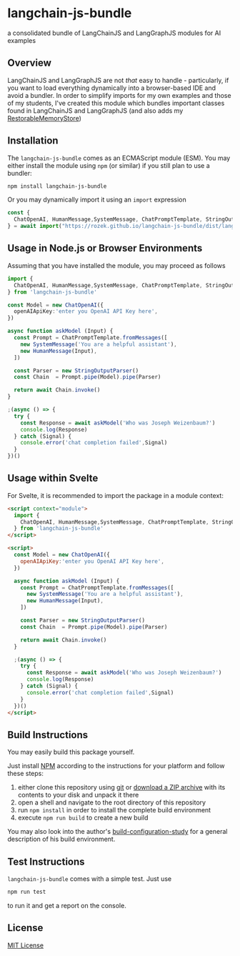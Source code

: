# langchain-js-bundle #

a consolidated bundle of LangChainJS and LangGraphJS modules for AI examples

## Overview ##

LangChainJS and LangGraphJS are not _that_ easy to handle - particularly, if you want to load everything dynamically into a browser-based IDE and avoid a bundler. In order to simplify imports for my own examples and those of my students, I've created this module which bundles important classes found in LangChainJS and LangGraphJS (and also adds my [RestorableMemoryStore](https://github.com/rozek/langchain-js-restorable-memory-vectorstore))

## Installation ##

The `langchain-js-bundle` comes as an ECMAScript module (ESM). You may either install the module using `npm` (or similar) if you still plan to use a bundler:

```bash
npm install langchain-js-bundle
```

Or you may dynamically import it using an `import` expression

```javascript
const {
  ChatOpenAI, HumanMessage,SystemMessage, ChatPromptTemplate, StringOutputParser
} = await import("https://rozek.github.io/langchain-js-bundle/dist/langchain-js-bundle.js")
```

## Usage in Node.js or Browser Environments ##

Assuming that you have installed the module, you may proceed as follows

```typescript
import {
  ChatOpenAI, HumanMessage,SystemMessage, ChatPromptTemplate, StringOutputParser
} from 'langchain-js-bundle'

const Model = new ChatOpenAI({
  openAIApiKey:'enter you OpenAI API Key here',
})

async function askModel (Input) {
  const Prompt = ChatPromptTemplate.fromMessages([
    new SystemMessage('You are a helpful assistant'),
    new HumanMessage(Input),
  ])

  const Parser = new StringOutputParser()
  const Chain  = Prompt.pipe(Model).pipe(Parser)

  return await Chain.invoke()
}

;(async () => {
  try {
    const Response = await askModel('Who was Joseph Weizenbaum?')
    console.log(Response)
  } catch (Signal) {
    console.error('chat completion failed',Signal)
  }
})()
```

## Usage within Svelte ##

For Svelte, it is recommended to import the package in a module context:

```html
<script context="module">
  import {
    ChatOpenAI, HumanMessage,SystemMessage, ChatPromptTemplate, StringOutputParser
  } from 'langchain-js-bundle'
</script>

<script>
  const Model = new ChatOpenAI({
    openAIApiKey:'enter you OpenAI API Key here',
  })

  async function askModel (Input) {
    const Prompt = ChatPromptTemplate.fromMessages([
      new SystemMessage('You are a helpful assistant'),
      new HumanMessage(Input),
    ])

    const Parser = new StringOutputParser()
    const Chain  = Prompt.pipe(Model).pipe(Parser)

    return await Chain.invoke()
  }

  ;(async () => {
    try {
      const Response = await askModel('Who was Joseph Weizenbaum?')
      console.log(Response)
    } catch (Signal) {
      console.error('chat completion failed',Signal)
    }
  })()
</script>
```

## Build Instructions ##

You may easily build this package yourself.

Just install [NPM](https://docs.npmjs.com/) according to the instructions for your platform and follow these steps:

1. either clone this repository using [git](https://git-scm.com/) or [download a ZIP archive](https://github.com/rozek/langchain-js-bundle/archive/refs/heads/main.zip) with its contents to your disk and unpack it there 
2. open a shell and navigate to the root directory of this repository
3. run `npm install` in order to install the complete build environment
4. execute `npm run build` to create a new build

You may also look into the author's [build-configuration-study](https://github.com/rozek/build-configuration-study) for a general description of his build environment.

## Test Instructions ##

`langchain-js-bundle` comes with a simple test. Just use

```bash
npm run test
```

to run it and get a report on the console.

## License ##

[MIT License](LICENSE.md)
